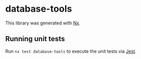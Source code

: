 # database-tools

This library was generated with [Nx](https://nx.dev).

## Running unit tests

Run `nx test database-tools` to execute the unit tests via [Jest](https://jestjs.io).
